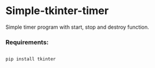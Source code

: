 # Simple-tkinter-timer
Simple timer program with start, stop and destroy function.

<h3>Requirements:</h3>

<style>
background: green;
</style>

##
    pip install tkinter
